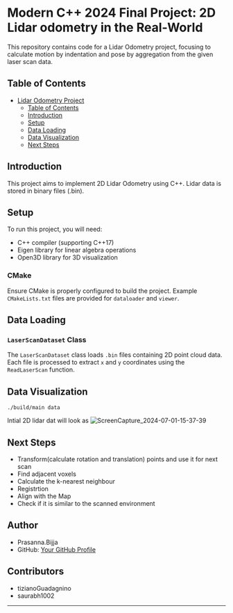 # Modern C++ 2024 Final Project: 2D Lidar odometry in the Real-World 



This repository contains code for a Lidar Odometry project, focusing to calculate motion by indentation and pose by aggregation from the given laser scan data.

## Table of Contents

- [Lidar Odometry Project](#lidar-odometry-project)
  - [Table of Contents](#table-of-contents)
  - [Introduction](#introduction)
  - [Setup](#setup)
  - [Data Loading](#data-loading)
  - [Data Visualization](#data-visualization)
  - [Next Steps](#next-steps)



## Introduction

This project aims to implement 2D Lidar Odometry using C++. Lidar data is stored in binary files (.bin).

## Setup

To run this project, you will need:

- C++ compiler (supporting C++17)
- Eigen library for linear algebra operations
- Open3D library for 3D visualization


### CMake

Ensure CMake is properly configured to build the project. Example `CMakeLists.txt` files are provided for `dataloader` and `viewer`.

## Data Loading

### `LaserScanDataset` Class

The `LaserScanDataset` class loads `.bin` files containing 2D point cloud data. Each file is processed to extract `x` and `y` coordinates using the `ReadLaserScan` function.

## Data Visualization

```
./build/main data
```
Intial 2D lidar dat will look as ![ScreenCapture_2024-07-01-15-37-39](https://github.com/prasanna1511/2D-Lidar-Odometry/assets/53254596/4deb6fae-0451-40b2-b16b-c516c7d5a993)


## Next Steps

- Transform(calculate rotation and translation) points and use it for next scan
- Find adjacent voxels
- Calculate the k-nearest neighbour
- Registrtion
- Align with the Map
- Check if it is similar to the scanned environment

## Author

- Prasanna.Bijja
- GitHub: [Your GitHub Profile](https://github.com/prasanna1511)


## Contributors

- tizianoGuadagnino
- saurabh1002

---
